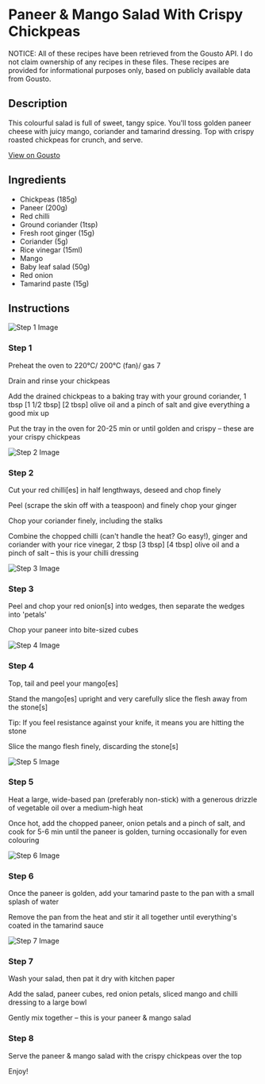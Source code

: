 # Paneer & Mango Salad With Crispy Chickpeas

NOTICE: All of these recipes have been retrieved from the Gousto API. I do not claim ownership of any recipes in these files. These recipes are provided for informational purposes only, based on publicly available data from Gousto.

## Description

This colourful salad is full of sweet, tangy spice. You'll toss golden paneer cheese with juicy mango, coriander and tamarind dressing. Top with crispy roasted chickpeas for crunch, and serve. 

[View on Gousto](https://www.gousto.co.uk/recipes/cookbook/paneer-mango-salad-with-crispy-chickpeas)

## Ingredients

- Chickpeas (185g)
- Paneer (200g)
- Red chilli
- Ground coriander (1tsp)
- Fresh root ginger (15g)
- Coriander (5g)
- Rice vinegar (15ml)
- Mango
- Baby leaf salad (50g)
- Red onion
- Tamarind paste (15g)

## Instructions

![Step 1 Image](https://production-media.gousto.co.uk/cms/recipe-step-image/step-1-1593428821494-x200.jpg)

### Step 1

Preheat the oven to 220°C/ 200°C (fan)/ gas 7

Drain and rinse your chickpeas

Add the drained chickpeas to a baking tray with your ground coriander, 1 tbsp <span class="text-purple">[1 1/2 tbsp]</span> <span class="text-danger">[2 tbsp]</span> olive oil and a pinch of salt and give everything a good mix up

Put the tray in the oven for 20-25 min or until golden and crispy – these are your crispy chickpeas

![Step 2 Image](https://production-media.gousto.co.uk/cms/recipe-step-image/step-2-1593428829393-x200.jpg)

### Step 2

Cut your red chilli[es] in half lengthways, deseed and chop finely

Peel (scrape the skin off with a teaspoon) and finely chop your ginger

Chop your coriander finely, including the stalks

Combine the chopped chilli (can't handle the heat? Go easy!), ginger and coriander with your rice vinegar, 2 tbsp <span class="text-purple">[3 tbsp]</span> <span class="text-danger">[4 tbsp]</span> olive oil and a pinch of salt – this is your chilli dressing

![Step 3 Image](https://production-media.gousto.co.uk/cms/recipe-step-image/step-3-1593428843559-x200.jpg)

### Step 3

Peel and chop your red onion[s] into wedges, then separate the wedges into 'petals'

Chop your paneer into bite-sized cubes

![Step 4 Image](https://production-media.gousto.co.uk/cms/recipe-step-image/step-4-1593428852567-x200.jpg)

### Step 4

Top, tail and peel your mango[es]

Stand the mango[es] upright and very carefully slice the flesh away from the stone[s]

Tip: If you feel resistance against your knife, it means you are hitting the stone

Slice the mango flesh finely, discarding the stone[s]

![Step 5 Image](https://production-media.gousto.co.uk/cms/recipe-step-image/step-5-1593428870171-x200.jpg)

### Step 5

Heat a large, wide-based pan (preferably non-stick) with a generous drizzle of vegetable oil over a medium-high heat

Once hot, add the chopped paneer, onion petals and a pinch of salt, and cook for 5-6 min until the paneer is golden, turning occasionally for even colouring

![Step 6 Image](https://production-media.gousto.co.uk/cms/recipe-step-image/step-6-1593428887003-x200.jpg)

### Step 6

Once the paneer is golden, add your tamarind paste to the pan with a small splash of water

Remove the pan from the heat and stir it all together until everything's coated in the tamarind sauce

![Step 7 Image](https://production-media.gousto.co.uk/cms/recipe-step-image/step-7-1593428898607-x200.jpg)

### Step 7

Wash your salad, then pat it dry with kitchen paper

Add the salad, paneer cubes, red onion petals, sliced mango and chilli dressing to a large bowl

Gently mix together – this is your paneer & mango salad

### Step 8

Serve the paneer & mango salad with the crispy chickpeas over the top

Enjoy!

